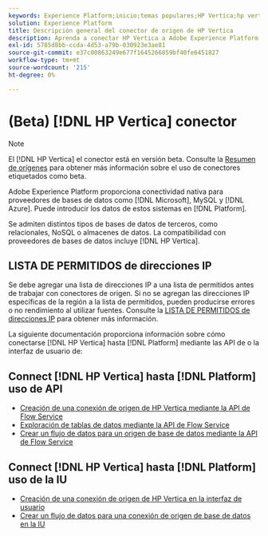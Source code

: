 ```yaml
---
keywords: Experience Platform;inicio;temas populares;HP Vertica;hp vertica
solution: Experience Platform
title: Descripción general del conector de origen de HP Vertica
description: Aprenda a conectar HP Vertica a Adobe Experience Platform mediante API o la interfaz de usuario.
exl-id: 5785d8bb-ccda-4d53-a79b-030923e3ae81
source-git-commit: e37c00863249e677f1645266859bf40fe6451827
workflow-type: tm+mt
source-wordcount: '215'
ht-degree: 0%

---
```


# (Beta) [!DNL HP Vertica] conector

>[!NOTE]
>
>El [!DNL HP Vertica] el conector está en versión beta. Consulte la [Resumen de orígenes](../../home.md#terms-and-conditions) para obtener más información sobre el uso de conectores etiquetados como beta.

Adobe Experience Platform proporciona conectividad nativa para proveedores de bases de datos como [!DNL Microsoft], MySQL y [!DNL Azure]. Puede introducir los datos de estos sistemas en [!DNL Platform].

Se admiten distintos tipos de bases de datos de terceros, como relacionales, NoSQL o almacenes de datos. La compatibilidad con proveedores de bases de datos incluye [!DNL HP Vertica].

## LISTA DE PERMITIDOS de direcciones IP

Se debe agregar una lista de direcciones IP a una lista de permitidos antes de trabajar con conectores de origen. Si no se agregan las direcciones IP específicas de la región a la lista de permitidos, pueden producirse errores o no rendimiento al utilizar fuentes. Consulte la [LISTA DE PERMITIDOS de direcciones IP](../../ip-address-allow-list.md) para obtener más información.

La siguiente documentación proporciona información sobre cómo conectarse [!DNL HP Vertica] hasta [!DNL Platform] mediante las API de o la interfaz de usuario de:

## Connect [!DNL HP Vertica] hasta [!DNL Platform] uso de API

- [Creación de una conexión de origen de HP Vertica mediante la API de Flow Service](../../tutorials/api/create/databases/hp-vertica.md)
- [Exploración de tablas de datos mediante la API de Flow Service](../../tutorials/api/explore/tabular.md)
- [Crear un flujo de datos para un origen de base de datos mediante la API de Flow Service](../../tutorials/api/collect/database-nosql.md)

## Connect [!DNL HP Vertica] hasta [!DNL Platform] uso de la IU

- [Creación de una conexión de origen de HP Vertica en la interfaz de usuario](../../tutorials/ui/create/databases/hp-vertica.md)
- [Crear un flujo de datos para una conexión de origen de base de datos en la IU](../../tutorials/ui/dataflow/databases.md)
